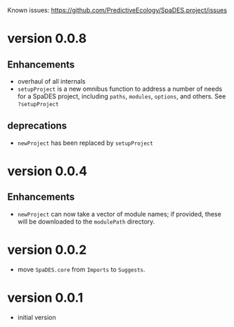 Known issues: <https://github.com/PredictiveEcology/SpaDES.project/issues>

version 0.0.8
=============

## Enhancements
* overhaul of all internals
* `setupProject` is a new omnibus function to address a number of needs for a SpaDES project, 
including `paths`, `modules`, `options`, and others. See `?setupProject`

## deprecations
* `newProject` has been replaced by `setupProject`

version 0.0.4
=============

## Enhancements
* `newProject` can now take a vector of module names; if provided, these will be downloaded to the `modulePath` directory.

version 0.0.2
=============

* move `SpaDES.core` from `Imports` to `Suggests`.

version 0.0.1
=============

* initial version
